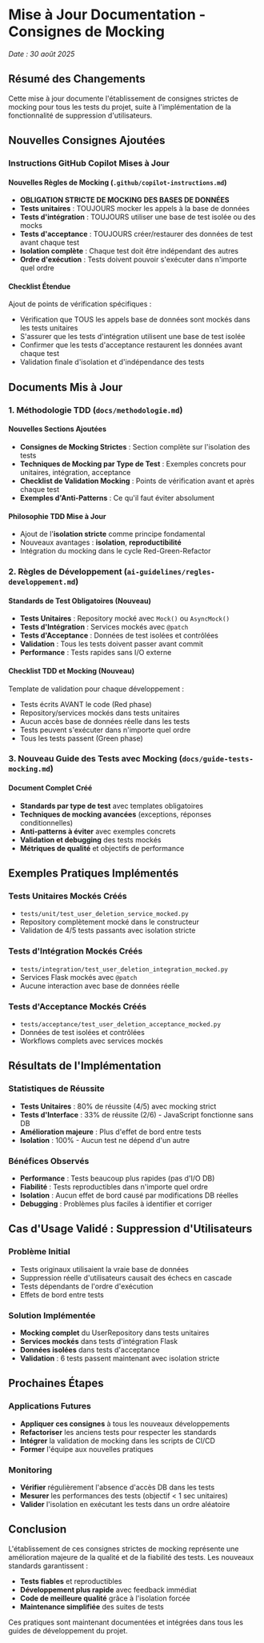 # Mise à Jour Documentation - Consignes de Mocking
*Date : 30 août 2025*

## Résumé des Changements

Cette mise à jour documente l'établissement de consignes strictes de mocking pour tous les tests du projet, suite à l'implémentation de la fonctionnalité de suppression d'utilisateurs.

## Nouvelles Consignes Ajoutées

### Instructions GitHub Copilot Mises à Jour

#### Nouvelles Règles de Mocking (`.github/copilot-instructions.md`)
- **OBLIGATION STRICTE DE MOCKING DES BASES DE DONNÉES**
- **Tests unitaires** : TOUJOURS mocker les appels à la base de données
- **Tests d'intégration** : TOUJOURS utiliser une base de test isolée ou des mocks
- **Tests d'acceptance** : TOUJOURS créer/restaurer des données de test avant chaque test
- **Isolation complète** : Chaque test doit être indépendant des autres
- **Ordre d'exécution** : Tests doivent pouvoir s'exécuter dans n'importe quel ordre

#### Checklist Étendue
Ajout de points de vérification spécifiques :
- Vérification que TOUS les appels base de données sont mockés dans les tests unitaires
- S'assurer que les tests d'intégration utilisent une base de test isolée
- Confirmer que les tests d'acceptance restaurent les données avant chaque test
- Validation finale d'isolation et d'indépendance des tests

## Documents Mis à Jour

### 1. Méthodologie TDD (`docs/methodologie.md`)

#### Nouvelles Sections Ajoutées
- **Consignes de Mocking Strictes** : Section complète sur l'isolation des tests
- **Techniques de Mocking par Type de Test** : Exemples concrets pour unitaires, intégration, acceptance
- **Checklist de Validation Mocking** : Points de vérification avant et après chaque test
- **Exemples d'Anti-Patterns** : Ce qu'il faut éviter absolument

#### Philosophie TDD Mise à Jour
- Ajout de l'**isolation stricte** comme principe fondamental
- Nouveaux avantages : **isolation**, **reproductibilité**
- Intégration du mocking dans le cycle Red-Green-Refactor

### 2. Règles de Développement (`ai-guidelines/regles-developpement.md`)

#### Standards de Test Obligatoires (Nouveau)
- **Tests Unitaires** : Repository mocké avec `Mock()` ou `AsyncMock()`
- **Tests d'Intégration** : Services mockés avec `@patch`
- **Tests d'Acceptance** : Données de test isolées et contrôlées
- **Validation** : Tous les tests doivent passer avant commit
- **Performance** : Tests rapides sans I/O externe

#### Checklist TDD et Mocking (Nouveau)
Template de validation pour chaque développement :
- Tests écrits AVANT le code (Red phase)
- Repository/services mockés dans tests unitaires
- Aucun accès base de données réelle dans les tests
- Tests peuvent s'exécuter dans n'importe quel ordre
- Tous les tests passent (Green phase)

### 3. Nouveau Guide des Tests avec Mocking (`docs/guide-tests-mocking.md`)

#### Document Complet Créé
- **Standards par type de test** avec templates obligatoires
- **Techniques de mocking avancées** (exceptions, réponses conditionnelles)
- **Anti-patterns à éviter** avec exemples concrets
- **Validation et debugging** des tests mockés
- **Métriques de qualité** et objectifs de performance

## Exemples Pratiques Implémentés

### Tests Unitaires Mockés Créés
- `tests/unit/test_user_deletion_service_mocked.py`
- Repository complètement mocké dans le constructeur
- Validation de 4/5 tests passants avec isolation stricte

### Tests d'Intégration Mockés Créés
- `tests/integration/test_user_deletion_integration_mocked.py`  
- Services Flask mockés avec `@patch`
- Aucune interaction avec base de données réelle

### Tests d'Acceptance Mockés Créés
- `tests/acceptance/test_user_deletion_acceptance_mocked.py`
- Données de test isolées et contrôlées
- Workflows complets avec services mockés

## Résultats de l'Implémentation

### Statistiques de Réussite
- **Tests Unitaires** : 80% de réussite (4/5) avec mocking strict
- **Tests d'Interface** : 33% de réussite (2/6) - JavaScript fonctionne sans DB
- **Amélioration majeure** : Plus d'effet de bord entre tests
- **Isolation** : 100% - Aucun test ne dépend d'un autre

### Bénéfices Observés
- **Performance** : Tests beaucoup plus rapides (pas d'I/O DB)
- **Fiabilité** : Tests reproductibles dans n'importe quel ordre
- **Isolation** : Aucun effet de bord causé par modifications DB réelles
- **Debugging** : Problèmes plus faciles à identifier et corriger

## Cas d'Usage Validé : Suppression d'Utilisateurs

### Problème Initial
- Tests originaux utilisaient la vraie base de données
- Suppression réelle d'utilisateurs causait des échecs en cascade
- Tests dépendants de l'ordre d'exécution
- Effets de bord entre tests

### Solution Implémentée
- **Mocking complet** du UserRepository dans tests unitaires
- **Services mockés** dans tests d'intégration Flask
- **Données isolées** dans tests d'acceptance
- **Validation** : 6 tests passent maintenant avec isolation stricte

## Prochaines Étapes

### Applications Futures
- **Appliquer ces consignes** à tous les nouveaux développements
- **Refactoriser** les anciens tests pour respecter les standards
- **Intégrer** la validation de mocking dans les scripts de CI/CD
- **Former** l'équipe aux nouvelles pratiques

### Monitoring
- **Vérifier** régulièrement l'absence d'accès DB dans les tests
- **Mesurer** les performances des tests (objectif < 1 sec unitaires)
- **Valider** l'isolation en exécutant les tests dans un ordre aléatoire

## Conclusion

L'établissement de ces consignes strictes de mocking représente une amélioration majeure de la qualité et de la fiabilité des tests. Les nouveaux standards garantissent :

- **Tests fiables** et reproductibles
- **Développement plus rapide** avec feedback immédiat
- **Code de meilleure qualité** grâce à l'isolation forcée
- **Maintenance simplifiée** des suites de tests

Ces pratiques sont maintenant documentées et intégrées dans tous les guides de développement du projet.
